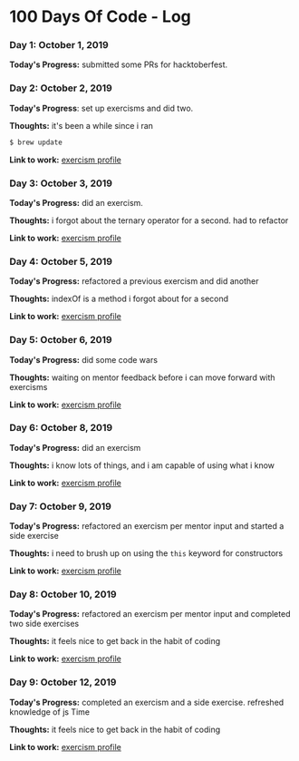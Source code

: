 # 100 Days Of Code - Log

### Day 1: October 1, 2019

**Today's Progress:** submitted some PRs for hacktoberfest.

### Day 2: October 2, 2019

**Today's Progress**: set up exercisms and did two.

**Thoughts:** it's been a while since i ran
```bash
$ brew update
```

**Link to work:** [exercism profile](https://exercism.io/profiles/annnfrann)

### Day 3: October 3, 2019

**Today's Progress:** did an exercism.

**Thoughts:** i forgot about the ternary operator for a second. had to refactor

**Link to work:** [exercism profile](https://exercism.io/profiles/annnfrann)

### Day 4: October 5, 2019

**Today's Progress:** refactored a previous exercism and did another

**Thoughts:** indexOf is a method i forgot about for a second

**Link to work:** [exercism profile](https://exercism.io/profiles/annnfrann)

### Day 5: October 6, 2019

**Today's Progress:** did some code wars

**Thoughts:** waiting on mentor feedback before i can move forward with exercisms

**Link to work:** [exercism profile](https://exercism.io/profiles/annnfrann)

### Day 6: October 8, 2019

**Today's Progress:** did an exercism

**Thoughts:** i know lots of things, and i am capable of using what i know

**Link to work:** [exercism profile](https://exercism.io/profiles/annnfrann)

### Day 7: October 9, 2019

**Today's Progress:** refactored an exercism per mentor input and started a side exercise

**Thoughts:** i need to brush up on using the `this` keyword for constructors

**Link to work:** [exercism profile](https://exercism.io/profiles/annnfrann)

### Day 8: October 10, 2019

**Today's Progress:** refactored an exercism per mentor input and completed two side exercises

**Thoughts:** it feels nice to get back in the habit of coding

**Link to work:** [exercism profile](https://exercism.io/profiles/annnfrann)

### Day 9: October 12, 2019

**Today's Progress:** completed an exercism and a side exercise. refreshed knowledge of js Time

**Thoughts:** it feels nice to get back in the habit of coding

**Link to work:** [exercism profile](https://exercism.io/profiles/annnfrann)
